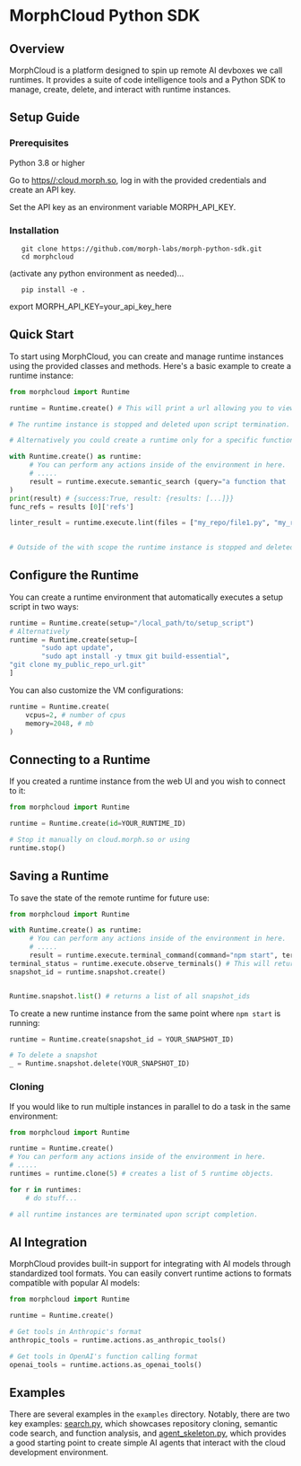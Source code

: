 # MorphCloud Python SDK 

## Overview

MorphCloud is a platform designed to spin up remote AI devboxes we call runtimes. It provides a suite of code intelligence tools and a Python SDK to manage, create, delete, and interact with runtime instances.

## Setup Guide

### Prerequisites

Python 3.8 or higher

Go to [https//:cloud.morph.so](http://cloud.morph.so), log in with the provided credentials and create an API key.

Set the API key as an environment variable  MORPH\_API\_KEY.

### Installation

```
   git clone https://github.com/morph-labs/morph-python-sdk.git  
   cd morphcloud  
```
   (activate any python environment as needed)...  
``` 
   pip install -e .  
```

export MORPH\_API\_KEY=your\_api\_key\_here

## Quick Start

To start using MorphCloud, you can create and manage runtime instances using the provided classes and methods. Here's a basic example to create a runtime instance:

```py
from morphcloud import Runtime

runtime = Runtime.create() # This will print a url allowing you to view the runtime remote desktop url

# The runtime instance is stopped and deleted upon script termination.

# Alternatively you could create a runtime only for a specific function using:

with Runtime.create() as runtime:
     # You can perform any actions inside of the environment in here.
     # .....
     result = runtime.execute.semantic_search (query="a function that ...", max_results=5)
)
print(result) # {success:True, result: {results: [...]}}
func_refs = results [0]['refs']

linter_result = runtime.execute.lint(files = ["my_repo/file1.py", "my_repo/file2.py"])
   

# Outside of the with scope the runtime instance is stopped and deleted.
```

## Configure the Runtime

You can create a runtime environment that automatically executes a setup script in two ways:

```py
runtime = Runtime.create(setup="/local_path/to/setup_script")
# Alternatively
runtime = Runtime.create(setup=[
		"sudo apt update",
		"sudo apt install -y tmux git build-essential",		
"git clone my_public_repo_url.git"
]
```

You can also customize the VM configurations:

```py
runtime = Runtime.create(
	vcpus=2, # number of cpus
	memory=2048, # mb
)
```

## Connecting to a Runtime

If you created a runtime instance from the web UI and you wish to connect to it:

```py
from morphcloud import Runtime

runtime = Runtime.create(id=YOUR_RUNTIME_ID)

# Stop it manually on cloud.morph.so or using
runtime.stop()
```

## Saving a Runtime

To save the state of the remote runtime for future use:

```py
from morphcloud import Runtime

with Runtime.create() as runtime:
     # You can perform any actions inside of the environment in here.
     # .....
     result = runtime.execute.terminal_command(command="npm start", terminal_name="optional_name")) # This will run async on the runtime environment.
terminal_status = runtime.execute.observe_terminals() # This will return a dict with the most recent outputs of all active terminals in the runtime.
snapshot_id = runtime.snapshot.create()


Runtime.snapshot.list() # returns a list of all snapshot_ids 

```

To create a new runtime instance from the same point where `npm start` is running:

```py
runtime = Runtime.create(snapshot_id = YOUR_SNAPSHOT_ID)

# To delete a snapshot
_ = Runtime.snapshot.delete(YOUR_SNAPSHOT_ID)
```

### Cloning

If you would like to run multiple instances in parallel to do a task in the same environment:

```py
from morphcloud import Runtime

runtime = Runtime.create()
# You can perform any actions inside of the environment in here.
# .....
runtimes = runtime.clone(5) # creates a list of 5 runtime objects.

for r in runtimes:
	# do stuff...

# all runtime instances are terminated upon script completion. 
```

## AI Integration

MorphCloud provides built-in support for integrating with AI models through standardized tool formats. You can easily convert runtime actions to formats compatible with popular AI models:

```python
from morphcloud import Runtime

runtime = Runtime.create()

# Get tools in Anthropic's format
anthropic_tools = runtime.actions.as_anthropic_tools()

# Get tools in OpenAI's function calling format
openai_tools = runtime.actions.as_openai_tools()

```

## Examples

There are several examples in the `examples` directory. Notably, there are two key examples: [search.py](https://github.com/morph-labs/morphcloud/blob/main/examples/search.py), which showcases repository cloning, semantic code search, and function analysis, and [agent_skeleton.py](https://github.com/morph-labs/morphcloud/blob/main/examples/agent_skeleton.py), which provides a good starting point to create simple AI agents that interact with the cloud development environment. 
